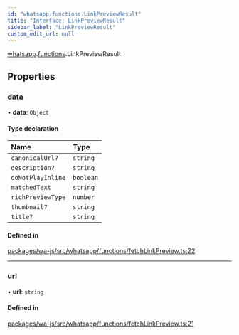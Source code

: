 ```yaml
---
id: "whatsapp.functions.LinkPreviewResult"
title: "Interface: LinkPreviewResult"
sidebar_label: "LinkPreviewResult"
custom_edit_url: null
---
```


[whatsapp](../namespaces/whatsapp.md).[functions](../namespaces/whatsapp.functions.md).LinkPreviewResult

## Properties

### data

• **data**: `Object`

#### Type declaration

| Name | Type |
| :------ | :------ |
| `canonicalUrl?` | `string` |
| `description?` | `string` |
| `doNotPlayInline` | `boolean` |
| `matchedText` | `string` |
| `richPreviewType` | `number` |
| `thumbnail?` | `string` |
| `title?` | `string` |

#### Defined in

[packages/wa-js/src/whatsapp/functions/fetchLinkPreview.ts:22](https://github.com/wppconnect-team/wa-js/blob/main/src/whatsapp/functions/fetchLinkPreview.ts#L22)

___

### url

• **url**: `string`

#### Defined in

[packages/wa-js/src/whatsapp/functions/fetchLinkPreview.ts:21](https://github.com/wppconnect-team/wa-js/blob/main/src/whatsapp/functions/fetchLinkPreview.ts#L21)

